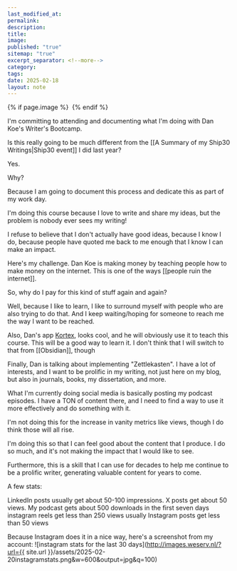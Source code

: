 ```yaml
---
last_modified_at: 
permalink: 
description: 
title: 
image: 
published: "true"
sitemap: "true"
excerpt_separator: <!--more-->
category: 
tags: 
date: 2025-02-18
layout: note
---
```



{% if page.image %} <img src="{{ page.image }}" alt=""> {% endif %}

I'm committing to attending and documenting what I'm doing with Dan Koe's Writer's Bootcamp. 

Is this really going to be much different from the [[A Summary of my Ship30 Writings|Ship30 event]] I did last year? 

Yes. 

Why? 

Because I am going to document this process and dedicate this as part of my work day. 

I'm doing this course because I love to write and share my ideas, but the problem is nobody ever sees my writing! 

I refuse to believe that I don't actually have good ideas, because I know I do, because people have quoted me back to me enough that I know I can make an impact. 

Here's my challenge. Dan Koe is making money by teaching people how to make money on the internet. This is one of the ways [[people ruin the internet]].

So, why do I pay for this kind of stuff again and again? 

Well, because I like to learn, I like to surround myself with people who are also trying to do that. And I keep waiting/hoping for someone to reach me the way I want to be reached. 

Also, Dan's app [Kortex](kortex.co), looks cool, and he will obviously use it to teach this course. This will be a good way to learn it. I don't think that I will switch to that from [[Obsidian]], though

Finally, Dan is talking about implementing "Zettlekasten". I have a lot of interests, and I want to be prolific in my writing, not just here on my blog, but also in journals, books, my dissertation, and more. 

What I'm currently doing social media is basically posting my podcast episodes. I have a TON of content there, and I need to find a way to use it more effectively and do something with it. 

I'm not doing this for the increase in vanity metrics like views, though I do think those will all rise. 

I'm doing this so that I can feel good about the content that I produce. I do so much, and it's not making the impact that I would like to see. 

Furthermore, this is a skill that I can use for decades to help me continue to be a prolific writer, generating valuable content for years to come. 

A few stats: 

LinkedIn posts usually get about 50-100 impressions. 
X posts get about 50 views. 
My podcast gets about 500 downloads in the first seven days
instagram reels get less than 250 views usually
Instagram posts get less than 50 views

Because Instagram does it in a nice way, here's a screenshot from my account: 
![instagram stats for the last 30 days](http://images.weserv.nl/?url={{ site.url }}/assets/2025-02-20instagramstats.png&w=600&output=jpg&q=100)